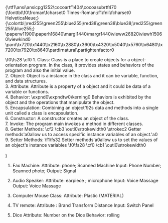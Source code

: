 {\rtf1\ansi\ansicpg1252\cocoartf1404\cocoasubrtf470
{\fonttbl\f0\froman\fcharset0 Times-Roman;\f1\fnil\fcharset0 HelveticaNeue;}
{\colortbl;\red255\green255\blue255;\red38\green38\blue38;\red255\green255\blue255;}
\paperw11900\paperh16840\margl1440\margr1440\vieww26820\viewh15060\viewkind0
\pard\tx720\tx1440\tx2160\tx2880\tx3600\tx4320\tx5040\tx5760\tx6480\tx7200\tx7920\tx8640\pardirnatural\partightenfactor0

\f0\fs28 \cf0 1. Class: Class is a place to create objects for a object-orientation program. In the class, it provides states and behaviors of the program and also the initial value.\
2. Object: Object is a instance in the class and it can be variable, function, and data structures. \
3. Attribute: Attribute is a property of a object and it could be data of a variable or functions.\
4. Behavior: \expnd0\expndtw0\kerning0
Behaviors is exhibited by the object and the operations that manipulate the object. \
5. Encapsulation: Combining an object\'92s data and methods into a single unit called a class is encapsulation.\
6. Constructor: A constructor creates an object of the class. \
7.  Invoke: The program main invokes a method in different classes.\
8. Getter Methods: \cf2 \cb3 \outl0\strokewidth0 \strokec2 Getter methods\'a0allow us to access specific instance variables of an object.\'a0\
9. Setter Methods: 
\f1\fs32 Setter methods\'a0allow us to set the values of an object's instance variables
\f0\fs28 \cf0 \cb1 \outl0\strokewidth0 \
\
}

1. Fax Machine: Attribute: phone; Scanned Machine
Input: Phone Number; Scanned photo;
Output: Signal 

2.  Audio Speaker: Attribute: earpiece ; microphone
Input: Voice Massage Output: Voice Massage

3. Computer Mouse Class: Attribute: Plastic (MATERIAL)

4. TV remote: Attribute : Brand Transform Distance
Input: Switch  Panel

5. Dice Attribute: Number on the Dice
Behavior: rolling

